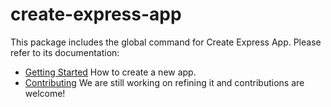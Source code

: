 # create-express-app

This package includes the global command for Create Express App.
Please refer to its documentation:

- [Getting Started]() How to create a new app.
- [Contributing]() We are still working on refining it and contributions are welcome!
